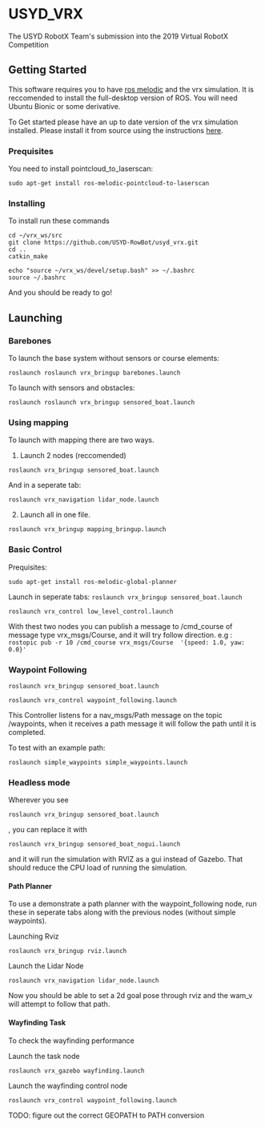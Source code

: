 # USYD_VRX
The USYD RobotX Team's submission into the 2019 Virtual RobotX Competition

## Getting Started
This software requires you to have [ros melodic](http://wiki.ros.org/melodic) and the vrx simulation. It is reccomended to install the full-desktop version of ROS.
You will need Ubuntu Bionic or some derivative.

To Get started please have an up to date version of the vrx simulation installed. Please install it from source using the instructions [here](https://bitbucket.org/osrf/vrx/wiki/tutorials/SystemSetupInstall).


### Prequisites

You need to install pointcloud_to_laserscan:
```
sudo apt-get install ros-melodic-pointcloud-to-laserscan
```


### Installing
To install run these commands
```
cd ~/vrx_ws/src
git clone https://github.com/USYD-RowBot/usyd_vrx.git
cd ..
catkin_make

echo "source ~/vrx_ws/devel/setup.bash" >> ~/.bashrc
source ~/.bashrc

```
And you should be ready to go!

## Launching

### Barebones
To launch the base system without sensors or course elements:
```
roslaunch roslaunch vrx_bringup barebones.launch
```
To launch with sensors and obstacles:
```
roslaunch roslaunch vrx_bringup sensored_boat.launch
```

### Using mapping
To launch with mapping there are two ways.
1. Launch 2 nodes (reccomended)
```
roslaunch vrx_bringup sensored_boat.launch
```
And in a seperate tab:
```
roslaunch vrx_navigation lidar_node.launch
```

2. Launch all in one file.
```
roslaunch vrx_bringup mapping_bringup.launch
```

### Basic Control

Prequisites:
```
sudo apt-get install ros-melodic-global-planner
```



Launch in seperate tabs:
```roslaunch vrx_bringup sensored_boat.launch```

```roslaunch vrx_control low_level_control.launch```

With thest two nodes you can publish a message to /cmd_course  of message type vrx_msgs/Course, and it will try follow direction. e.g :
```rostopic pub -r 10 /cmd_course vrx_msgs/Course  '{speed: 1.0, yaw: 0.0}'```

### Waypoint Following

```roslaunch vrx_bringup sensored_boat.launch```

```roslaunch vrx_control waypoint_following.launch```

This Controller listens for a nav_msgs/Path message on the topic /waypoints, when it receives a path message it will follow the path until it is completed.

To test with an example path:

```roslaunch simple_waypoints simple_waypoints.launch```

### Headless mode
Wherever you see

```roslaunch vrx_bringup sensored_boat.launch```

, you can replace it with

```roslaunch vrx_bringup sensored_boat_nogui.launch```

 and it will run the simulation with RVIZ as a gui instead of Gazebo. That should reduce the CPU load of running the simulation.

#### Path Planner
To use a demonstrate a path planner with the waypoint_following node, run these in seperate tabs along with the previous nodes (without simple waypoints).

Launching Rviz
```
roslaunch vrx_bringup rviz.launch
```
Launch the Lidar Node

```
roslaunch vrx_navigation lidar_node.launch
```

Now you should be able to set a 2d goal pose through rviz and the wam_v will attempt to follow that path.

#### Wayfinding Task
To check the wayfinding performance

Launch the task node
```
roslaunch vrx_gazebo wayfinding.launch
```

Launch the wayfinding control node
```
roslaunch vrx_control waypoint_following.launch
```

TODO: figure out the correct GEOPATH to PATH conversion
